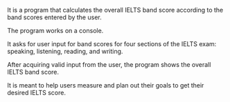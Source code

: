 It is a program that calculates the overall IELTS band score according to the band scores entered by the user.

The program works on a console.

It asks for user input for band scores for four sections of the IELTS exam: speaking, listening, reading, and writing.

After acquiring valid input from the user, the program shows the overall IELTS band score.

It is meant to help users measure and plan out their goals to get their desired IELTS score.
